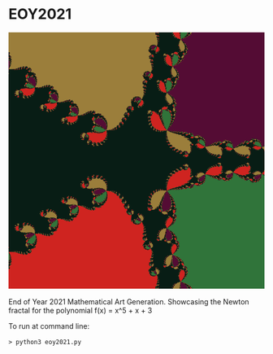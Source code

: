 # EOY2021

![Newton_fractal_x5_x_3_401](./Newton_fractal_x5_x_3_801.png)


End of Year 2021 Mathematical Art Generation.  Showcasing the Newton fractal for the polynomial f(x) = x^5 + x + 3


To run at command line:

```
> python3 eoy2021.py
```
